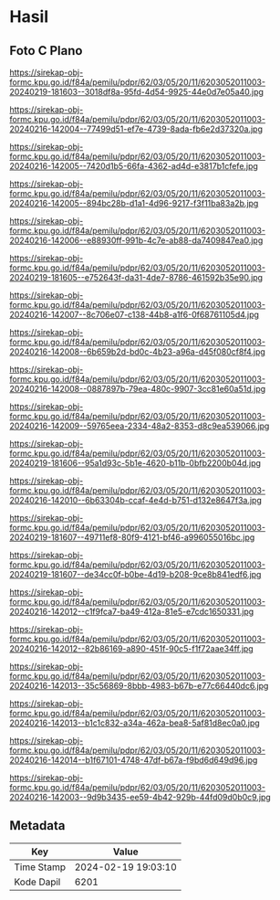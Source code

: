 # Hasil

## Foto C Plano

https://sirekap-obj-formc.kpu.go.id/f84a/pemilu/pdpr/62/03/05/20/11/6203052011003-20240219-181603--3018df8a-95fd-4d54-9925-44e0d7e05a40.jpg

https://sirekap-obj-formc.kpu.go.id/f84a/pemilu/pdpr/62/03/05/20/11/6203052011003-20240216-142004--77499d51-ef7e-4739-8ada-fb6e2d37320a.jpg

https://sirekap-obj-formc.kpu.go.id/f84a/pemilu/pdpr/62/03/05/20/11/6203052011003-20240216-142005--7420d1b5-66fa-4362-ad4d-e3817b1cfefe.jpg

https://sirekap-obj-formc.kpu.go.id/f84a/pemilu/pdpr/62/03/05/20/11/6203052011003-20240216-142005--894bc28b-d1a1-4d96-9217-f3f11ba83a2b.jpg

https://sirekap-obj-formc.kpu.go.id/f84a/pemilu/pdpr/62/03/05/20/11/6203052011003-20240216-142006--e88930ff-991b-4c7e-ab88-da7409847ea0.jpg

https://sirekap-obj-formc.kpu.go.id/f84a/pemilu/pdpr/62/03/05/20/11/6203052011003-20240219-181605--e752643f-da31-4de7-8786-461592b35e90.jpg

https://sirekap-obj-formc.kpu.go.id/f84a/pemilu/pdpr/62/03/05/20/11/6203052011003-20240216-142007--8c706e07-c138-44b8-a1f6-0f68761105d4.jpg

https://sirekap-obj-formc.kpu.go.id/f84a/pemilu/pdpr/62/03/05/20/11/6203052011003-20240216-142008--6b659b2d-bd0c-4b23-a96a-d45f080cf8f4.jpg

https://sirekap-obj-formc.kpu.go.id/f84a/pemilu/pdpr/62/03/05/20/11/6203052011003-20240216-142008--0887897b-79ea-480c-9907-3cc81e60a51d.jpg

https://sirekap-obj-formc.kpu.go.id/f84a/pemilu/pdpr/62/03/05/20/11/6203052011003-20240216-142009--59765eea-2334-48a2-8353-d8c9ea539066.jpg

https://sirekap-obj-formc.kpu.go.id/f84a/pemilu/pdpr/62/03/05/20/11/6203052011003-20240219-181606--95a1d93c-5b1e-4620-b11b-0bfb2200b04d.jpg

https://sirekap-obj-formc.kpu.go.id/f84a/pemilu/pdpr/62/03/05/20/11/6203052011003-20240216-142010--6b63304b-ccaf-4e4d-b751-d132e8647f3a.jpg

https://sirekap-obj-formc.kpu.go.id/f84a/pemilu/pdpr/62/03/05/20/11/6203052011003-20240219-181607--49711ef8-80f9-4121-bf46-a996055016bc.jpg

https://sirekap-obj-formc.kpu.go.id/f84a/pemilu/pdpr/62/03/05/20/11/6203052011003-20240219-181607--de34cc0f-b0be-4d19-b208-9ce8b841edf6.jpg

https://sirekap-obj-formc.kpu.go.id/f84a/pemilu/pdpr/62/03/05/20/11/6203052011003-20240216-142012--c1f9fca7-ba49-412a-81e5-e7cdc1650331.jpg

https://sirekap-obj-formc.kpu.go.id/f84a/pemilu/pdpr/62/03/05/20/11/6203052011003-20240216-142012--82b86169-a890-451f-90c5-f1f72aae34ff.jpg

https://sirekap-obj-formc.kpu.go.id/f84a/pemilu/pdpr/62/03/05/20/11/6203052011003-20240216-142013--35c56869-8bbb-4983-b67b-e77c66440dc6.jpg

https://sirekap-obj-formc.kpu.go.id/f84a/pemilu/pdpr/62/03/05/20/11/6203052011003-20240216-142013--b1c1c832-a34a-462a-bea8-5af81d8ec0a0.jpg

https://sirekap-obj-formc.kpu.go.id/f84a/pemilu/pdpr/62/03/05/20/11/6203052011003-20240216-142014--b1f67101-4748-47df-b67a-f9bd6d649d96.jpg

https://sirekap-obj-formc.kpu.go.id/f84a/pemilu/pdpr/62/03/05/20/11/6203052011003-20240216-142003--9d9b3435-ee59-4b42-929b-44fd09d0b0c9.jpg


## Metadata

| Key        | Value               |
| ---------- | ------------------- |
| Time Stamp | 2024-02-19 19:03:10 |
| Kode Dapil | 6201                |



